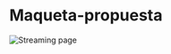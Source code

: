 ﻿# Maqueta-propuesta
 
 
 
![Streaming page](https://mir-s3-cdn-cf.behance.net/project_modules/fs/32e49698756161.5eeb7fb5576d6.jpg)
